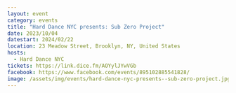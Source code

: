 ```yaml
---
layout: event
category: events
title: "Hard Dance NYC presents: Sub Zero Project"
date: 2023/10/04
datestart: 2024/02/22
location: 23 Meadow Street, Brooklyn, NY, United States
hosts:
  - Hard Dance NYC
tickets: https://link.dice.fm/AOYylJYwVGb
facebook: https://www.facebook.com/events/895102885541828/
image: /assets/img/events/hard-dance-nyc-presents--sub-zero-project.jpg
---
```

